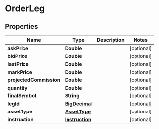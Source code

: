 # OrderLeg

## Properties
Name | Type | Description | Notes
------------ | ------------- | ------------- | -------------
**askPrice** | **Double** |  |  [optional]
**bidPrice** | **Double** |  |  [optional]
**lastPrice** | **Double** |  |  [optional]
**markPrice** | **Double** |  |  [optional]
**projectedCommission** | **Double** |  |  [optional]
**quantity** | **Double** |  |  [optional]
**finalSymbol** | **String** |  |  [optional]
**legId** | [**BigDecimal**](BigDecimal.md) |  |  [optional]
**assetType** | [**AssetType**](AssetType.md) |  |  [optional]
**instruction** | [**Instruction**](Instruction.md) |  |  [optional]
